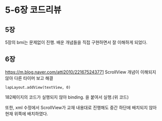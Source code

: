 # 5-6장 코드리뷰
## 5장
5장의 bmi는 문제없이 진행. 배운 개념들을 직접 구현하면서 잘 이해하게 되었다.
## 6장

https://m.blog.naver.com/atti2010/221675243771 ScrollView 개념이 이해되지 않아 다른 타이머 보고 해결

``` Kotilin
lapLayout.addView(textView, 0)
```
182페이지의 코드가 실행되지 않아 binding. 을 붙여서 실행.(위 코드)

또한, xml 수정에서 ScrollView가 교재 내용대로 진행해도 중간 하단에 배치되지 않아 현재 위쪽에 배치하였다.
